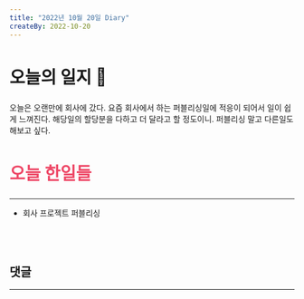 ```yaml
---
title: "2022년 10월 20일 Diary"
createBy: 2022-10-20
---
```



##  <h2 style="font-size: 30px">오늘의 일지 🎪</h2>
오늘은 오랜만에 회사에 갔다. 요즘 회사에서 하는 퍼블리싱일에 적응이 되어서 일이 쉽게 느껴진다. 해당일의 할당분을 다하고 더 달라고 할 정도이니. 퍼블리싱 말고 다른일도 해보고 싶다.



## <h2 style="color: #ee4867; font-size: 30px">오늘 한일들</h2>
--- 
- 회사 프로젝트 퍼블리싱

<br>
<br>

## 댓글
---
<br>

<Comment />
